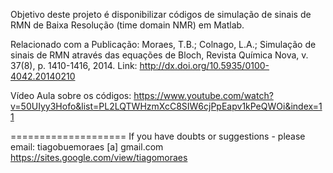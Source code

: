 Objetivo deste projeto é disponibilizar códigos de simulação de sinais de RMN de Baixa  Resolução (time domain NMR) em Matlab.

Relacionado com a Publicação:
Moraes, T.B.; Colnago, L.A.; Simulação de sinais de RMN através das equações de Bloch, Revista Química Nova, v. 37(8), p. 1410-1416, 2014.
Link: http://dx.doi.org/10.5935/0100-4042.20140210

Vídeo Aula sobre os códigos:
https://www.youtube.com/watch?v=50UIyy3Hofo&list=PL2LQTWHzmXcC8SIW6cjPpEapv1kPeQWOi&index=11

==================== 
If you have doubts or suggestions - please email: tiagobuemoraes [a] gmail.com https://sites.google.com/view/tiagomoraes
